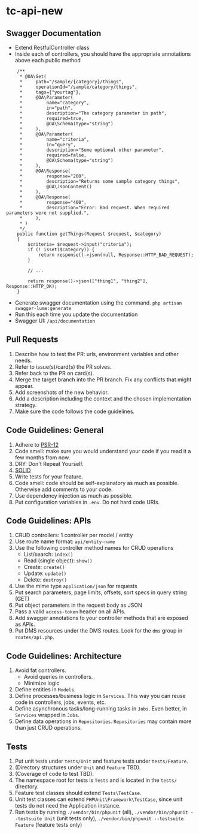 # tc-api-new

## Swagger Documentation
 - Extend RestfulController class
 - Inside each of controllers, you should have the appropriate annotations above each public method
```
    /**
     * @OA\Get(
     *     path="/sample/{category}/things",
     *     operationId="/sample/category/things",
     *     tags={"yourtag"},
     *     @OA\Parameter(
     *         name="category",
     *         in="path",
     *         description="The category parameter in path",
     *         required=true,
     *         @OA\Schema(type="string")
     *     ),
     *     @OA\Parameter(
     *         name="criteria",
     *         in="query",
     *         description="Some optional other parameter",
     *         required=false,
     *         @OA\Schema(type="string")
     *     ),
     *     @OA\Response(
     *         response="200",
     *         description="Returns some sample category things",
     *         @OA\JsonContent()
     *     ),
     *     @OA\Response(
     *         response="400",
     *         description="Error: Bad request. When required parameters were not supplied.",
     *     ),
     * )
     */
    public function getThings(Request $request, $category)
    {
        $criteria= $request->input("criteria");
        if (! isset($category)) {
            return response()->json(null, Response::HTTP_BAD_REQUEST);
        }

        // ...

        return response()->json(["thing1", "thing2"], Response::HTTP_OK);
    }
```
- Generate swagger documentation using the command.
`php artisan swagger-lume:generate`
- Run this each time you update the documentation
- Swagger UI: `/api/documentation`

## Pull Requests

1. Describe how to test the PR: urls, environment variables and other needs.
2. Refer to issue(s)/card(s) the PR solves.
3. Refer back to the PR on card(s).
4. Merge the target branch into the PR branch. Fix any conflicts that might appear.
5. Add screenshots of the new behavior.
6. Add a description including the context and the chosen implementation strategy.
7. Make sure the code follows the code guidelines.

## Code Guidelines: General

1. Adhere to [PSR-12](https://www.php-fig.org/psr/psr-12/)
2. Code smell: make sure you would understand your code if you read it a few months from now.
3. DRY: Don't Repeat Yourself.
4. [SOLID](https://en.wikipedia.org/wiki/SOLID)
6. Write tests for your feature.
7. Code smell: code should be self-explanatory as much as possible. Otherwise add comments to your code. 
8. Use dependency injection as much as possible.
9. Put configuration variables in `.env`. Do not hard code URIs.

## Code Guidelines: APIs

1. CRUD controllers: 1 controller per model / entity
2. Use route name format: `api/entity-name`
2. Use the following controller method names for CRUD operations
    * List/search: `index()` 
    * Read (single object): `show()`
    * Create: `create()`
    * Update: `update()`
    * Delete: `destroy()`
3. Use the mime type `application/json` for requests
4. Put search parameters, page limits, offsets, sort specs in query string (GET)
5. Put object parameters in the request body as JSON
6. Pass a valid `access-token` header on all APIs.
7. Add swagger annotations to your controller methods that are exposed as APIs. 
8. Put DMS resources under the DMS routes. Look for the `dms` group in `routes/api.php`.

## Code Guidelines: Architecture

1. Avoid fat controllers. 
    * Avoid queries in controllers.
    * Minimize logic
2. Define entities in `Models`.
3. Define processes/business logic in `Services`. This way you can reuse code in controllers, jobs, events, etc. 
4. Define asynchronous tasks/long-running tasks in `Jobs`. Even better, in `Services` wrapped in `Jobs`. 
5. Define data operations in `Repositories`. `Repositories` may contain more than just CRUD operations.

## Tests

1. Put unit tests under `tests/Unit` and feature tests under `tests/Feature`. 
2. (Directory structures under `Unit` and `Feature` TBD).
3. (Coverage of code to test TBD).
4. The namespace root for tests is `Tests` and is located in the `tests/` directory.
5. Feature test classes should extend `Tests\TestCase`.
6. Unit test classes can extend `PHPUnit\Framework\TestCase`, since unit tests do not need the Application instance.
7. Run tests by running `./vendor/bin/phpunit` (all), `./vendor/bin/phpunit --testsuite Unit` (unit tests only), `./vendor/bin/phpunit --testsuite Feature` (feature tests only) 
